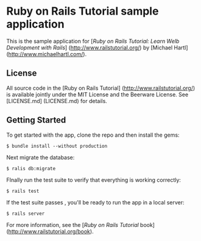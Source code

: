 # Ruby on Rails Tutorial sample application

This is the sample application for [*Ruby on Rails Tutorial: Learn Welb Development with Rails*] (http://www.railstutorial.org/) by [Michael Hartl] (http://www.michaelhartl.com/).

## License

All source code in the [Ruby on Rails Tutorial] (http://www.railstutorial.org/) is available jointly under the MIT License and the Beerware License. See [LICENSE.md] (LICENSE.md) for details.

## Getting Started

To get started with the app, clone the repo and then install the gems:

```
$ bundle install --without production
```

Next migrate the database:

```
$ ralis db:migrate
```

FInally run the test suite to verify that everything is working correctly:

```
$ rails test
```

If the test suite passes , you'll be ready to run the app in a local server:

```
$ rails server
```

For more information, see the [*Ruby on Rails Tutorial* book] (http://www.railstutorial.org/book). 

